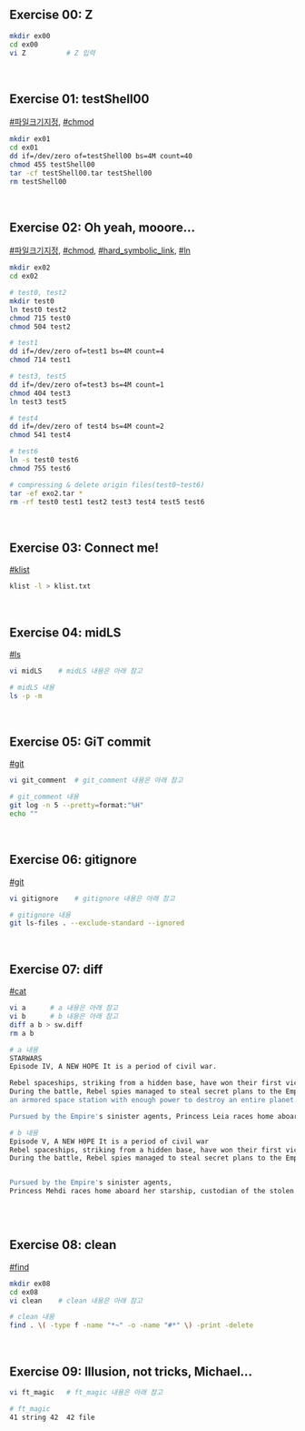 ## Exercise 00: Z
```bash
mkdir ex00
cd ex00
vi Z          # Z 입력
```
<br>

## Exercise 01: testShell00
[#파일크기지정](README.md#특정-크기로-지정하여-파일-만들기), [#chmod](../README.md#chmod-change-mode)
```bash
mkdir ex01
cd ex01
dd if=/dev/zero of=testShell00 bs=4M count=40
chmod 455 testShell00
tar -cf testShell00.tar testShell00
rm testShell00
```
<br>

## Exercise 02: Oh yeah, mooore...
[#파일크기지정](README.md#특정-크기로-지정하여-파일-만들기), [#chmod](../README.md#chmod-change-mode), [#hard_symbolic_link](../README.md#hard-symbolic-link), [#ln](../README.md#ln)
```bash
mkdir ex02
cd ex02

# test0, test2
mkdir test0
ln test0 test2
chmod 715 test0
chmod 504 test2

# test1
dd if=/dev/zero of=test1 bs=4M count=4
chmod 714 test1

# test3, test5
dd if=/dev/zero of=test3 bs=4M count=1
chmod 404 test3
ln test3 test5

# test4
dd if=/dev/zero of test4 bs=4M count=2
chmod 541 test4

# test6
ln -s test0 test6
chmod 755 test6

# compressing & delete origin files(test0~test6)
tar -ef exo2.tar *
rm -rf test0 test1 test2 test3 test4 test5 test6
```
<br>

## Exercise 03: Connect me!
[#klist](../README.md#klist)
```bash
klist -l > klist.txt
```
<br>

## Exercise 04: midLS
[#ls](../README.md#ls)
```bash
vi midLS    # midLS 내용은 아래 참고
```
```bash
# midLS 내용
ls -p -m
```
<br>

## Exercise 05: GiT commit
[#git](../README.md#git)
```bash
vi git_comment  # git_comment 내용은 아래 참고
```
```bash
# git_comment 내용
git log -n 5 --pretty=format:"%H"
echo ""
```
<br>

## Exercise 06: gitignore
[#git](../README.md#git)
```bash
vi gitignore    # gitignore 내용은 아래 참고
```
```bash
# gitignore 내용
git ls-files . --exclude-standard --ignored
```


<br>

## Exercise 07: diff
[#cat](../README.md#cat)
```bash
vi a      # a 내용은 아래 참고
vi b      # b 내용은 아래 참고
diff a b > sw.diff
rm a b
```
```bash 
# a 내용
STARWARS
Episode IV, A NEW HOPE It is a period of civil war.

Rebel spaceships, striking from a hidden base, have won their first victory against the evil Galactic Empire.
During the battle, Rebel spies managed to steal secret plans to the Empire's ultimate weapon, the DEATH STAR,
an armored space station with enough power to destroy an entire planet.

Pursued by the Empire's sinister agents, Princess Leia races home aboard her starship, custodian of the stolen plans that can save her people and restore freedom to the galaxy...
```
```bash
# b 내용
Episode V, A NEW H0PE It is a period of civil war
Rebel spaceships, striking from a hidden base, have won their first victory against the evil Galactic Empire. 
During the battle, Rebel spies managed to steal secret plans to the Empire's ultimate weapon, the STAR DEATH, an armored space station with enough power to destroy an entire planet.


Pursued by the Empire's sinister agents,
Princess Mehdi races home aboard her starship, custodian of the stolen plans that can save her people and restore the dictatorship to the galaxie..



```
<br>

## Exercise 08: clean
[#find](../README.md#find)
```bash
mkdir ex08
cd ex08
vi clean    # clean 내용은 아래 참고
```
```bash
# clean 내용
find . \( -type f -name "*~" -o -name "#*" \) -print -delete
```
<br>

## Exercise 09: Illusion, not tricks, Michael...
```bash
vi ft_magic   # ft_magic 내용은 아래 참고
```
```bash
# ft_magic 
41 string 42  42 file
```
